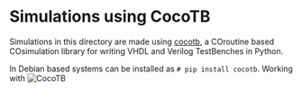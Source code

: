 # Simulations using CocoTB

Simulations in this directory are made using [cocotb](https://github.com/potentialventures/cocotb), a COroutine based COsimulation library for writing VHDL and Verilog TestBenches in Python.

In Debian based systems can be installed as `# pip install cocotb`.
Working with ![CocoTB](https://img.shields.io/badge/CocoTB-1.2.dev1-green.svg)
